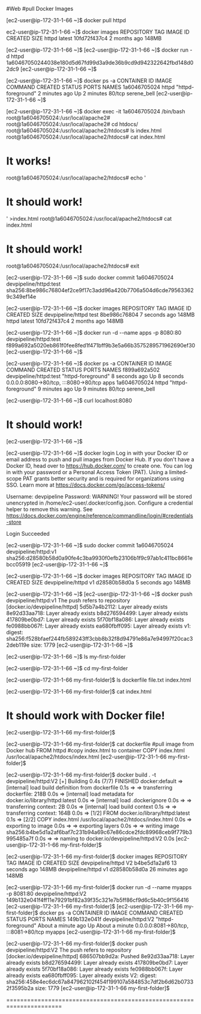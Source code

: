 #Web
#pull Docker Images

[ec2-user@ip-172-31-1-66 ~]$ docker pull httpd

ec2-user@ip-172-31-1-66 ~]$ docker images
REPOSITORY   TAG       IMAGE ID       CREATED        SIZE
httpd        latest    10fd72f437c4   2 months ago   148MB

[ec2-user@ip-172-31-1-66 ~]$ 
[ec2-user@ip-172-31-1-66 ~]$ docker run -d httpd
1a60467050244038e180d5d67fd99d3a9de36b9cd9d942322642fbd148d02dc9
[ec2-user@ip-172-31-1-66 ~]$ 

[ec2-user@ip-172-31-1-66 ~]$ docker ps -a
CONTAINER ID   IMAGE          COMMAND              CREATED          STATUS                      PORTS     NAMES
1a6046705024   httpd          "httpd-foreground"   2 minutes ago    Up 2 minutes                80/tcp    serene_bell
[ec2-user@ip-172-31-1-66 ~]$ 

[ec2-user@ip-172-31-1-66 ~]$ docker exec -it 1a6046705024 /bin/bash
root@1a6046705024:/usr/local/apache2# 
root@1a6046705024:/usr/local/apache2# cd htdocs/
root@1a6046705024:/usr/local/apache2/htdocs# ls
index.html
root@1a6046705024:/usr/local/apache2/htdocs# cat index.html 
<html><body><h1>It works!</h1></body></html>
root@1a6046705024:/usr/local/apache2/htdocs# echo '<html><body><h1>It should work!</h1></body></html>' >index.html 
root@1a6046705024:/usr/local/apache2/htdocs# cat index.html 
<html><body><h1>It should work!</h1></body></html>
root@1a6046705024:/usr/local/apache2/htdocs# exit

[ec2-user@ip-172-31-1-66 ~]$ sudo docker commit 1a6046705024 devpipeline/httpd:test
sha256:8be986c76804ef2ce9f17c3add96a420b7706a504d6cde795633629c349ef14e

[ec2-user@ip-172-31-1-66 ~]$ docker images
REPOSITORY   TAG       IMAGE ID       CREATED         SIZE
devpipeline/httpd        test    8be986c76804   7 seconds ago   148MB
httpd        latest    10fd72f437c4   2 months ago    148MB

[ec2-user@ip-172-31-1-66 ~]$ docker run -d --name apps -p 8080:80 devpipeline/httpd:test
f899a692a5020eb861f0fee8fed1f471bff9b3e5a66b3575289571962690ef30
[ec2-user@ip-172-31-1-66 ~]$ 

[ec2-user@ip-172-31-1-66 ~]$ docker ps -a
CONTAINER ID   IMAGE          COMMAND              CREATED          STATUS                      PORTS                                   NAMES
f899a692a502   devpipeline/httpd:test   "httpd-foreground"   8 seconds ago    Up 8 seconds                0.0.0.0:8080->80/tcp, :::8080->80/tcp   apps
1a6046705024   httpd          "httpd-foreground"   9 minutes ago    Up 9 minutes                80/tcp                                  serene_bell

[ec2-user@ip-172-31-1-66 ~]$ curl localhost:8080
<html><body><h1>It should work!</h1></body></html>
[ec2-user@ip-172-31-1-66 ~]$ 

[ec2-user@ip-172-31-1-66 ~]$ docker login
Log in with your Docker ID or email address to push and pull images from Docker Hub. If you don't have a Docker ID, head over to https://hub.docker.com/ to create one.
You can log in with your password or a Personal Access Token (PAT). Using a limited-scope PAT grants better security and is required for organizations using SSO. Learn more at https://docs.docker.com/go/access-tokens/

Username: devpipeline
Password: 
WARNING! Your password will be stored unencrypted in /home/ec2-user/.docker/config.json.
Configure a credential helper to remove this warning. See
https://docs.docker.com/engine/reference/commandline/login/#credentials-store

Login Succeeded


[ec2-user@ip-172-31-1-66 ~]$ sudo docker commit 1a6046705024 devpipeline/httpd:v1
sha256:d28580b58d0a90fe4c3ba9930f0efb23106b1f9c97ab1c411bc8661ebcc05919
[ec2-user@ip-172-31-1-66 ~]$ 

[ec2-user@ip-172-31-1-66 ~]$ docker images
REPOSITORY          TAG       IMAGE ID       CREATED          SIZE
devpipeline/httpd   v1        d28580b58d0a   5 seconds ago    148MB

[ec2-user@ip-172-31-1-66 ~]$ 
[ec2-user@ip-172-31-1-66 ~]$ docker push devpipeline/httpd:v1
The push refers to repository [docker.io/devpipeline/httpd]
5d5b7a4b2112: Layer already exists 
8e92d33aa718: Layer already exists 
b8d276594499: Layer already exists 
417809be0bd7: Layer already exists 
5f70bf18a086: Layer already exists 
fe0988bb067f: Layer already exists 
ea680fbff095: Layer already exists 
v1: digest: sha256:f528bfaef244fb589243ff3cbb8b32f8d94791e86a7e94997f20cac32deb119e size: 1779
[ec2-user@ip-172-31-1-66 ~]$ 

[ec2-user@ip-172-31-1-66 ~]$ ls
my-first-folder
 
[ec2-user@ip-172-31-1-66 ~]$ cd my-first-folder

[ec2-user@ip-172-31-1-66 my-first-folder]$ ls
dockerfile  file.txt  index.html

[ec2-user@ip-172-31-1-66 my-first-folder]$ cat index.html 
<html><body><h1>It should work with Docker file!</h1></body></html>
[ec2-user@ip-172-31-1-66 my-first-folder]$

[ec2-user@ip-172-31-1-66 my-first-folder]$ cat dockerfile 
#pull image from Docker hub
FROM httpd
#copy index.html to container
COPY index.html /usr/local/apache2/htdocs/index.html
[ec2-user@ip-172-31-1-66 my-first-folder]$

[ec2-user@ip-172-31-1-66 my-first-folder]$ docker build . -t devpipeline/httpd:V2
[+] Building 0.4s (7/7) FINISHED                                                                                                               docker:default
 => [internal] load build definition from dockerfile                                                                                                     0.1s
 => => transferring dockerfile: 218B                                                                                                                     0.0s
 => [internal] load metadata for docker.io/library/httpd:latest                                                                                          0.0s
 => [internal] load .dockerignore                                                                                                                        0.0s
 => => transferring context: 2B                                                                                                                          0.0s
 => [internal] load build context                                                                                                                        0.1s
 => => transferring context: 164B                                                                                                                        0.0s
 => [1/2] FROM docker.io/library/httpd:latest                                                                                                            0.1s
 => [2/2] COPY index.html /usr/local/apache2/htdocs/index.html                                                                                           0.0s
 => exporting to image                                                                                                                                   0.0s
 => => exporting layers                                                                                                                                  0.0s
 => => writing image sha256:b4be5d1a2af6baf7c231b94a69c67e86cdce2fdc89968ceb9f779b3995485a7f                                                             0.0s
 => => naming to docker.io/devpipeline/httpd:V2                                                                                                          0.0s
[ec2-user@ip-172-31-1-66 my-first-folder]$ 

[ec2-user@ip-172-31-1-66 my-first-folder]$ docker images
REPOSITORY          TAG       IMAGE ID       CREATED             SIZE
devpipeline/httpd   V2        b4be5d1a2af6   13 seconds ago      148MB
devpipeline/httpd   v1        d28580b58d0a   26 minutes ago      148MB
 
[ec2-user@ip-172-31-1-66 my-first-folder]$ docker run -d --name myapps -p 8081:80 devpipeline/httpd:V2 
149b132e041f4ff11e79291bf82a39f35c321e7b5ff86cf9d6c5b40c9f156416
[ec2-user@ip-172-31-1-66 my-first-folder]$ 
[ec2-user@ip-172-31-1-66 my-first-folder]$ docker ps -a
CONTAINER ID   IMAGE                  COMMAND              CREATED              STATUS                     PORTS                                   NAMES
149b132e041f   devpipeline/httpd:V2   "httpd-foreground"   About a minute ago   Up About a minute          0.0.0.0:8081->80/tcp, :::8081->80/tcp   myapps
[ec2-user@ip-172-31-1-66 my-first-folder]$ 

[ec2-user@ip-172-31-1-66 my-first-folder]$ docker push devpipeline/httpd:V2
The push refers to repository [docker.io/devpipeline/httpd]
686507bb9d2a: Pushed 
8e92d33aa718: Layer already exists 
b8d276594499: Layer already exists 
417809be0bd7: Layer already exists 
5f70bf18a086: Layer already exists 
fe0988bb067f: Layer already exists 
ea680fbff095: Layer already exists 
V2: digest: sha256:458e4ec6dc67a847962102f454f199107a584853c7df2b6d62b07332f3595b2a size: 1779
[ec2-user@ip-172-31-1-66 my-first-folder]$

======================================================================
